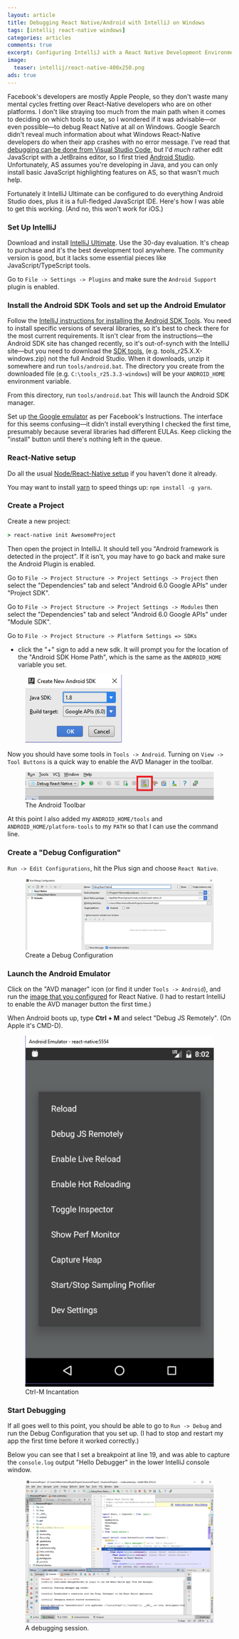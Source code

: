 ```yaml
---
layout: article
title: Debugging React Native/Android with IntelliJ on Windows
tags: [intellij react-native windows]
categories: articles
comments: true
excerpt: Configuring IntelliJ with a React Native Development Environment
image:
  teaser: intellij/react-native-400x250.png
ads: true
---
```

 
Facebook's developers are mostly Apple People, so they don't waste many
mental cycles fretting over React-Native developers who are on
other platforms.  I don't like straying too much from the main path
when it comes to deciding on which tools to use, so I wondered if it was 
advisable—or even possible—to debug React Native at all on Windows.  Google 
Search didn't reveal much information about what Windows React-Native developers do
when their app crashes with no error message.  I've read 
that [debugging can be done from Visual Studio Code](https://github.com/Microsoft/vscode-react-native), but 
I'd _much_ rather edit JavaScript with a JetBrains editor, so I first tried [Android 
Studio](https://developer.android.com/studio/index.html).  Unfortunately, AS assumes
you're developing in Java, and you can only install basic JavaScript highlighting 
features on AS, so that wasn't much help. 

Fortunately it IntelliJ Ultimate can be configured to do 
everything Android Studio does, plus it is a full-fledged JavaScript
IDE.  Here's how I was able to get this working.  (And no, this won't work for 
iOS.)

### Set Up IntelliJ

Download and install [IntelliJ Ultimate](https://www.jetbrains.com/idea/#chooseYourEdition).  Use the 30-day 
evaluation.  It's cheap to purchase and it's the best development tool anywhere.  The community 
version is good, but it lacks some essential pieces like JavaScript/TypeScript 
tools.

Go to `File -> Settings -> Plugins` and make sure the `Android Support` plugin is enabled.

### Install the Android SDK Tools and set up the Android Emulator

Follow the [IntelliJ instructions for installing the Android SDK Tools](https://www.jetbrains.com/help/idea/2016.3/prerequisites-for-android-development.html).  You
need to install specific versions of several libraries, so it's best to check there 
for the most current requirements.  It isn't clear from the instructions—the 
Android SDK site has changed recently, so it's out-of-synch with the IntelliJ site—but you need to download the 
[SDK tools](https://developer.android.com/studio/index.html), (e.g. tools_r25.X.X-windows.zip) not the full Android 
Studio.  When it downloads, unzip it somewhere and run `tools/android.bat`.  The directory you create from the downloaded
file (e.g. `C:\tools_r25.3.3-windows`) will be your `ANDROID_HOME` environment variable.
   
From this directory, run `tools/android.bat` This will launch the Android SDK manager.   

Set up [the Google emulator](https://facebook.github.io/react-native/releases/0.23/docs/android-setup.html#alternative-create-a-stock-google-emulator)
as per Facebook's Instructions.  The interface for this seems confusing—it didn't install everything I checked the first
 time, presumably because several libraries had different EULAs.  Keep clicking the "install" button until 
 there's nothing left in the queue.

### React-Native setup

Do all the usual [Node/React-Native setup](https://facebook.github.io/react-native/docs/getting-started.html) if
you haven't done it already.

You may want to install [yarn](https://www.npmjs.com/package/yarn) to speed things up: `npm install -g yarn`.

### Create a Project

Create a new project:

```cmd
> react-native init AwesomeProject
```

Then open the project in IntelliJ.  It should tell you 
"Android framework is detected in the project".  If it isn't, you may have to go back and 
make sure the Android Plugin is enabled.

Go to `File -> Project Structure -> Project Settings -> Project` 
then select the "Dependencies" tab and select "Android 6.0 Google APIs" under "Project SDK".

Go to `File -> Project Structure -> Project Settings -> Modules` 
then select the "Dependencies" tab and select "Android 6.0 Google APIs" under "Module SDK".

Go to `File -> Project Structure -> Platform Settings => SDKs`

- click the "+" sign to add a new sdk.  It will prompt you for the location of the 
"Android SDK Home Path", which is the same as the `ANDROID_HOME` variable you set.

<figure>
 	<img src="/images/intellij/create_new_android_sdk.png">
</figure>


Now you should have some tools in `Tools -> Android`.  Turning on 
`View -> Tool Buttons` is a quick way to enable the AVD 
Manager in the toolbar.

<figure>
 	<img src="/images/intellij/avd_manager.png">
 	<figcaption>The Android Toolbar</figcaption>
</figure>

At this point I also added my `ANDROID_HOME/tools` and `ANDROID_HOME/platform-tools` to my `PATH` so that
I can use the command line.

### Create a "Debug Configuration"

`Run -> Edit Configurations`, hit the Plus sign and choose `React Native`.

<figure>
 	<img src="/images/intellij/debug_react_native.png">
 	<figcaption>Create a Debug Configuration</figcaption>
</figure>


### Launch the Android Emulator

Click on the "AVD manager" icon (or find it under `Tools -> Android`), and
run the [image that you configured](https://facebook.github.io/react-native/releases/0.23/docs/android-setup.html#alternative-create-a-stock-google-emulator)
for React Native.  (I had to restart IntelliJ to enable the AVD manager button the first time.)

When Android boots up, type **Ctrl + M** and select "Debug JS Remotely". (On Apple it's CMD-D).

<figure>
 	<img src="/images/intellij/debugging_tools.png">
 	<figcaption>Ctrl-M Incantation</figcaption>
</figure>

### Start Debugging

If all goes well to this point, you should be able to go to `Run -> Debug` and run the Debug Configuration
that you set up.  (I had to stop and restart my app the first time before it worked
correctly.)

Below you can see that I set a breakpoint at line 19, and was able to capture the `console.log` output "Hello Debugger" 
in the lower IntelliJ console window.
 
<figure>
 	<img src="/images/intellij/debugging_react_native_in_intellij.png">
 	<figcaption>A debugging session.</figcaption>
</figure>


